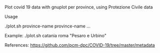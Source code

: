 Plot covid 19 data with gnuplot per province, using Protezione Civile data


Usage

./plot.sh province-name province-name ...

Example: ./plot.sh catania roma "Pesaro e Urbino"


References: https://github.com/pcm-dpc/COVID-19/tree/master/metadata 
